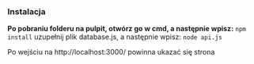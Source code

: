 ### Instalacja

**Po pobraniu folderu na pulpit, otwórz go w cmd, a następnie wpisz:**
`npm install`
uzupełnij plik database.js,
a następnie wpisz:
`node api.js`

Po wejściu na http://localhost:3000/ powinna ukazać się strona
